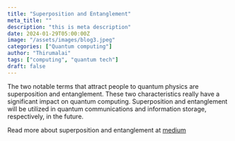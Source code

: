 ```yaml
---
title: "Superposition and Entanglement"
meta_title: ""
description: "this is meta description"
date: 2024-01-29T05:00:00Z
image: "/assets/images/blog3.jpeg"
categories: ["Quantum computing"]
author: "Thirumalai"
tags: ["computing", "quantum tech"]
draft: false
---
```


The two notable terms that attract people to quantum physics are superposition and entanglement. These two characteristics really have a significant impact on quantum computing. Superposition and entanglement will be utilized in quantum communications and information storage, respectively, in the future.

Read more about superposition and entanglement at [medium](https://medium.com/@thirumalai11049761/superposition-and-entanglement-82bd614fb9e7)
